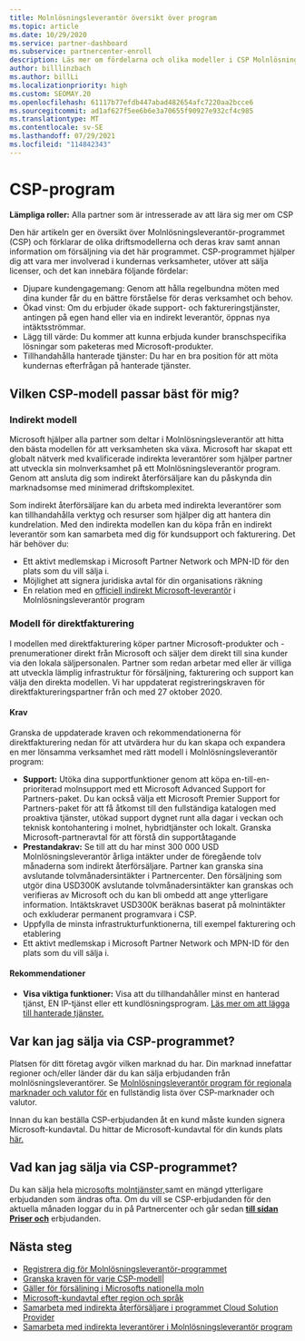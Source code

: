 ```yaml
---
title: Molnlösningsleverantör översikt över program
ms.topic: article
ms.date: 10/29/2020
ms.service: partner-dashboard
ms.subservice: partnercenter-enroll
description: Läs mer om fördelarna och olika modeller i CSP Molnlösningsleverantör programmet (CSP) som hjälper ditt företag att växa med nya kunder och ny expertis.
author: billlinzbach
ms.author: billLi
ms.localizationpriority: high
ms.custom: SEOMAY.20
ms.openlocfilehash: 61117b77efdb447abad482654afc7220aa2bcce6
ms.sourcegitcommit: ad1af627f5ee6b6e3a70655f90927e932cf4c985
ms.translationtype: MT
ms.contentlocale: sv-SE
ms.lasthandoff: 07/29/2021
ms.locfileid: "114842343"
---
```

# <a name="cloud-solution-provider-program"></a>CSP-program 

**Lämpliga roller:** Alla partner som är intresserade av att lära sig mer om CSP

Den här artikeln ger en översikt över Molnlösningsleverantör-programmet (CSP) och förklarar de olika driftsmodellerna och deras krav samt annan information om försäljning via det här programmet.  CSP-programmet hjälper dig att vara mer involverad i kundernas verksamheter, utöver att sälja licenser, och det kan innebära följande fördelar: 

- Djupare kundengagemang: Genom att hålla regelbundna möten med dina kunder får du en bättre förståelse för deras verksamhet och behov.
- Ökad vinst: Om du erbjuder ökade support- och faktureringstjänster, antingen på egen hand eller via en indirekt leverantör, öppnas nya intäktsströmmar.  
- Lägg till värde: Du kommer att kunna erbjuda kunder branschspecifika lösningar som paketeras med Microsoft-produkter.
- Tillhandahålla hanterade tjänster: Du har en bra position för att möta kundernas efterfrågan på hanterade tjänster. 

## <a name="which-csp-model-is-best-for-me"></a>Vilken CSP-modell passar bäst för mig?

### <a name="indirect-model"></a>Indirekt modell

Microsoft hjälper alla partner som deltar i Molnlösningsleverantör att hitta den bästa modellen för att verksamheten ska växa. Microsoft har skapat ett globalt nätverk med kvalificerade indirekta leverantörer som hjälper partner att utveckla sin molnverksamhet på ett Molnlösningsleverantör program. Genom att ansluta dig som indirekt återförsäljare kan du påskynda din marknadsomse med minimerad driftskomplexitet. 

Som indirekt återförsäljare kan du arbeta med indirekta leverantörer som kan tillhandahålla verktyg och resurser som hjälper dig att hantera din kundrelation. Med den indirekta modellen kan du köpa från en indirekt leverantör som kan samarbeta med dig för kundsupport och fakturering.
Det här behöver du: 

- Ett aktivt medlemskap i Microsoft Partner Network och MPN-ID för den plats som du vill sälja i.
- Möjlighet att signera juridiska avtal för din organisations räkning
- En relation med en [officiell indirekt Microsoft-leverantör](https://partnercenter.microsoft.com/partner/find-a-provider) i Molnlösningsleverantör program

### <a name="direct-bill-model"></a>Modell för direktfakturering

I modellen med direktfakturering köper partner Microsoft-produkter och -prenumerationer direkt från Microsoft och säljer dem direkt till sina kunder via den lokala säljpersonalen. Partner som redan arbetar med eller är villiga att utveckla lämplig infrastruktur för försäljning, fakturering och support kan välja den direkta modellen. Vi har uppdaterat registreringskraven för direktfaktureringspartner från och med 27 oktober 2020.

#### <a name="requirements"></a>Krav

Granska de uppdaterade kraven och rekommendationerna för direktfakturering nedan för att utvärdera hur du kan skapa och expandera en mer lönsamma verksamhet med rätt modell i Molnlösningsleverantör program:  

- **Support:** Utöka dina supportfunktioner genom att köpa en-till-en-prioriterad molnsupport med ett Microsoft Advanced Support for Partners-paket. Du kan också välja ett Microsoft Premier Support for Partners-paket för att få åtkomst till den fullständiga katalogen med proaktiva tjänster, utökad support dygnet runt alla dagar i veckan och teknisk kontohantering i molnet, hybridtjänster och lokalt. Granska Microsoft-partneravtal för att förstå din supportåtagande
- **Prestandakrav:** Se till att du har minst 300 000 USD Molnlösningsleverantör årliga intäkter under de föregående tolv månaderna som indirekt återförsäljare. Partner kan granska sina avslutande tolvmånadersintäkter i Partnercenter. Den försäljning som utgör dina USD300K avslutande tolvmånadersintäkter kan granskas och verifieras av Microsoft och du kan bli ombedd att ange ytterligare information. Intäktskravet USD300K beräknas baserat på molnintäkter och exkluderar permanent programvara i CSP.
- Uppfylla de minsta infrastrukturfunktionerna, till exempel fakturering och etablering
- Ett aktivt medlemskap i Microsoft Partner Network och MPN-ID för den plats som du vill sälja i.

#### <a name="recommendations"></a>Rekommendationer

- **Visa viktiga funktioner:** Visa att du tillhandahåller minst en hanterad tjänst, EN IP-tjänst eller ett kundlösningsprogram. [Läs mer om att lägga till hanterade tjänster.](https://partner.microsoft.com/solutions/managed-services) 

## <a name="where-can-i-sell-through-the-csp-program"></a>Var kan jag sälja via CSP-programmet?

Platsen för ditt företag avgör vilken marknad du har. Din marknad innefattar regioner och/eller länder där du kan sälja erbjudanden från molnlösningsleverantörer. Se [Molnlösningsleverantör program för regionala marknader och valutor för](regional-authorization-overview.md) en fullständig lista över CSP-marknader och valutor.

Innan du kan beställa CSP-erbjudanden åt en kund måste kunden signera Microsoft-kundavtal. Du hittar de Microsoft-kundavtal för din kunds plats [här.](agreements.md)  

## <a name="what-can-i-sell-through-the-csp-program"></a>Vad kan jag sälja via CSP-programmet?

Du kan sälja hela [microsofts molntjänster,](https://partner.microsoft.com/cloud-solution-provider/products-and-services)samt en mängd ytterligare erbjudanden som ändras ofta. Om du vill se CSP-erbjudanden för den aktuella månaden loggar du in på Partnercenter och går sedan [**till sidan Priser och**](https://partnercenter.microsoft.com/pcv/sales) erbjudanden.

## <a name="next-steps"></a>Nästa steg

- [Registrera dig för Molnlösningsleverantör-programmet](enrolling-in-the-csp-program.md)
- [Granska kraven för varje CSP-modell](https://partnercenter.microsoft.com/partner/cloud-solution-provider)|
- [Gäller för försäljning i Microsofts nationella moln](csp-national-clouds-overview.md)
- [Microsoft-kundavtal efter region och språk](agreements.md)
- [Samarbeta med indirekta återförsäljare i programmet Cloud Solution Provider](indirect-provider-tasks-in-partner-center.md)
- [Samarbeta med indirekta leverantörer i Molnlösningsleverantör program](indirect-reseller-tasks-in-partner-center.md)

